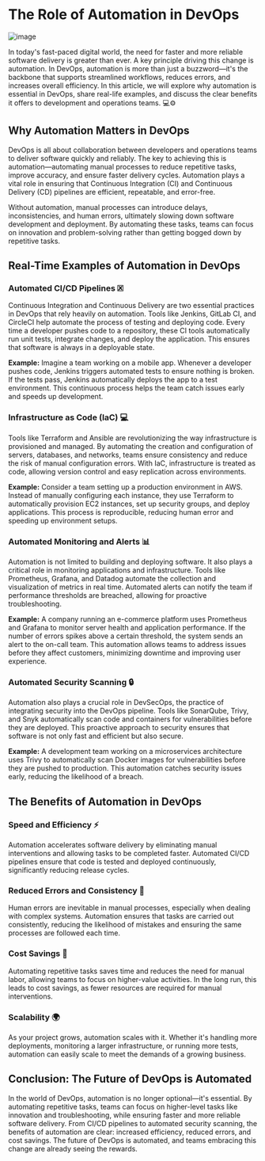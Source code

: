 # The Role of Automation in DevOps

![image](https://github.com/user-attachments/assets/48d4ce54-2198-4d25-82c1-b3f92497d606)


In today's fast-paced digital world, the need for faster and more reliable software delivery is greater than ever. A key principle driving this change is automation. In DevOps, automation is more than just a buzzword—it's the backbone that supports streamlined workflows, reduces errors, and increases overall efficiency. In this article, we will explore why automation is essential in DevOps, share real-life examples, and discuss the clear benefits it offers to development and operations teams. 💻⚙️

## Why Automation Matters in DevOps

DevOps is all about collaboration between developers and operations teams to deliver software quickly and reliably. The key to achieving this is automation—automating manual processes to reduce repetitive tasks, improve accuracy, and ensure faster delivery cycles. Automation plays a vital role in ensuring that Continuous Integration (CI) and Continuous Delivery (CD) pipelines are efficient, repeatable, and error-free.

Without automation, manual processes can introduce delays, inconsistencies, and human errors, ultimately slowing down software development and deployment. By automating these tasks, teams can focus on innovation and problem-solving rather than getting bogged down by repetitive tasks.

## Real-Time Examples of Automation in DevOps

### Automated CI/CD Pipelines 🗷️

Continuous Integration and Continuous Delivery are two essential practices in DevOps that rely heavily on automation. Tools like Jenkins, GitLab CI, and CircleCI help automate the process of testing and deploying code. Every time a developer pushes code to a repository, these CI tools automatically run unit tests, integrate changes, and deploy the application. This ensures that software is always in a deployable state.

**Example:**
Imagine a team working on a mobile app. Whenever a developer pushes code, Jenkins triggers automated tests to ensure nothing is broken. If the tests pass, Jenkins automatically deploys the app to a test environment. This continuous process helps the team catch issues early and speeds up development.

### Infrastructure as Code (IaC) 💻

Tools like Terraform and Ansible are revolutionizing the way infrastructure is provisioned and managed. By automating the creation and configuration of servers, databases, and networks, teams ensure consistency and reduce the risk of manual configuration errors. With IaC, infrastructure is treated as code, allowing version control and easy replication across environments.

**Example:**
Consider a team setting up a production environment in AWS. Instead of manually configuring each instance, they use Terraform to automatically provision EC2 instances, set up security groups, and deploy applications. This process is reproducible, reducing human error and speeding up environment setups.

### Automated Monitoring and Alerts 📊

Automation is not limited to building and deploying software. It also plays a critical role in monitoring applications and infrastructure. Tools like Prometheus, Grafana, and Datadog automate the collection and visualization of metrics in real time. Automated alerts can notify the team if performance thresholds are breached, allowing for proactive troubleshooting.

**Example:**
A company running an e-commerce platform uses Prometheus and Grafana to monitor server health and application performance. If the number of errors spikes above a certain threshold, the system sends an alert to the on-call team. This automation allows teams to address issues before they affect customers, minimizing downtime and improving user experience.

### Automated Security Scanning 🔒

Automation also plays a crucial role in DevSecOps, the practice of integrating security into the DevOps pipeline. Tools like SonarQube, Trivy, and Snyk automatically scan code and containers for vulnerabilities before they are deployed. This proactive approach to security ensures that software is not only fast and efficient but also secure.

**Example:**
A development team working on a microservices architecture uses Trivy to automatically scan Docker images for vulnerabilities before they are pushed to production. This automation catches security issues early, reducing the likelihood of a breach.

## The Benefits of Automation in DevOps

### Speed and Efficiency ⚡

Automation accelerates software delivery by eliminating manual interventions and allowing tasks to be completed faster. Automated CI/CD pipelines ensure that code is tested and deployed continuously, significantly reducing release cycles.

### Reduced Errors and Consistency 🔄

Human errors are inevitable in manual processes, especially when dealing with complex systems. Automation ensures that tasks are carried out consistently, reducing the likelihood of mistakes and ensuring the same processes are followed each time.

### Cost Savings 💸

Automating repetitive tasks saves time and reduces the need for manual labor, allowing teams to focus on higher-value activities. In the long run, this leads to cost savings, as fewer resources are required for manual interventions.

### Scalability 🌍

As your project grows, automation scales with it. Whether it's handling more deployments, monitoring a larger infrastructure, or running more tests, automation can easily scale to meet the demands of a growing business.

## Conclusion: The Future of DevOps is Automated

In the world of DevOps, automation is no longer optional—it's essential. By automating repetitive tasks, teams can focus on higher-level tasks like innovation and troubleshooting, while ensuring faster and more reliable software delivery. From CI/CD pipelines to automated security scanning, the benefits of automation are clear: increased efficiency, reduced errors, and cost savings. The future of DevOps is automated, and teams embracing this change are already seeing the rewards.
